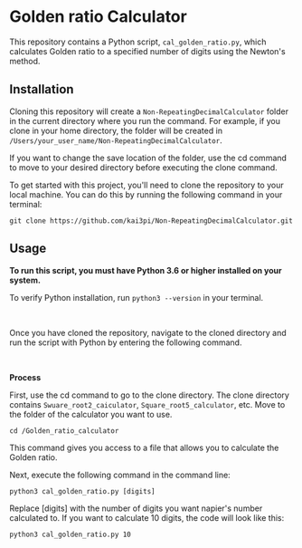 # Golden ratio Calculator
This repository contains a Python script, `cal_golden_ratio.py`, which calculates Golden ratio to a specified number of digits using the Newton's method.



## Installation

Cloning this repository will create a `Non-RepeatingDecimalCalculator` folder in the current directory where you run the command.
For example, if you clone in your home directory, the folder will be created in `/Users/your_user_name/Non-RepeatingDecimalCalculator`.

If you want to change the save location of the folder, use the cd command to move to your desired directory before executing the clone command.


To get started with this project, you'll need to clone the repository to your local machine. You can do this by running the following command in your terminal:

``` copy
git clone https://github.com/kai3pi/Non-RepeatingDecimalCalculator.git
```



## Usage
__To run this script, you must have Python 3.6 or higher installed on your system.__

To verify Python installation, run `python3 --version` in your terminal.

<br>

Once you have cloned the repository, navigate to the cloned directory and run the script with Python by entering the following command.

<br>

__Process__


First, use the cd command to go to the clone directory. The clone directory contains `Swuare_root2_caiculator`, `Square_root5_calculator`, etc. 
Move to the folder of the calculator you want to use.

```copy
cd /Golden_ratio_calculator
````
This command gives you access to a file that allows you to calculate the Golden ratio.


Next, execute the following command in the command line:

``` copy
python3 cal_golden_ratio.py [digits]
```

Replace [digits] with the number of digits you want napier's number calculated to.
If you want to calculate 10 digits, the code will look like this:

``` copy
python3 cal_golden_ratio.py 10
```
